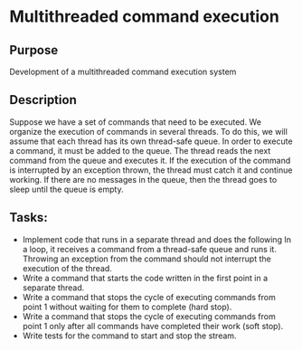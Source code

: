 # Multithreaded command execution

## Purpose
Development of a multithreaded command execution system
## Description
Suppose we have a set of commands that need to be executed. We organize the execution of commands in several threads.
To do this, we will assume that each thread has its own thread-safe queue.
In order to execute a command, it must be added to the queue. The thread reads the next command from the queue and executes it.
If the execution of the command is interrupted by an exception thrown, the thread must catch it and continue working.
If there are no messages in the queue, then the thread goes to sleep until the queue is empty.

## Tasks:
- Implement code that runs in a separate thread and does the following
  In a loop, it receives a command from a thread-safe queue and runs it.
  Throwing an exception from the command should not interrupt the execution of the thread.
- Write a command that starts the code written in the first point in a separate thread.
- Write a command that stops the cycle of executing commands from point 1 without waiting for them to complete (hard stop).
- Write a command that stops the cycle of executing commands from point 1 only after all commands have completed their work (soft stop).
- Write tests for the command to start and stop the stream.
